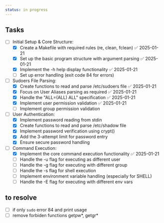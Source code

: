 ```yaml
---
status: in progress
---
```


## Tasks
- [ ] Initial Setup & Core Structure:
    - [x] Create a Makefile with required rules (re, clean, fclean) ✅ 2025-01-21
    - [x] Set up the basic program structure with argument parsing ✅ 2025-01-21
    - [x] Implement the -h help display functionality ✅ 2025-01-21
    - [ ] Set up error handling (exit code 84 for errors)
- [ ] Sudoers File Parsing:
    - [x] Create functions to read and parse /etc/sudoers file ✅ 2025-01-21
    - [x] Focus on User Aliases parsing as required ✅ 2025-01-21
    - [x] Handle the "ALL=(ALL) ALL" specification ✅ 2025-01-21
    - [x] Implement user permission validation ✅ 2025-01-21
    - [ ] Implement group permission validation
- [ ] User Authentication:
    - [x] Implement password reading from stdin
    - [x] Create functions to read and parse /etc/shadow file
    - [x] Implement password verification using crypt()
    - [x] Add the 3-attempt limit for password entry
    - [x] Ensure secure password handling
- [ ] Command Execution:
    - [x] Implement the core command execution functionality ✅ 2025-01-21
    - [ ] Handle the -u flag for executing as different user
    - [ ] Handle the -g flag for executing with different group
    - [ ] Handle the -s flag for shell execution
    - [ ] Implement environment variable handling (especially for SHELL)
    - [ ] Handle the -E flag for executing with different env vars

## to resolve
- [ ] if only ```sudo``` error 84 and print usage
- [ ] remove forbiden functions getpw*, getgr*

